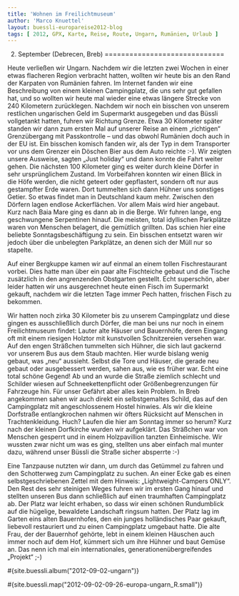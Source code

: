 ```yaml
---
title: 'Wohnen im Freilichtmuseum'
author: 'Marco Knuettel'
layout: buessli-europareise2012-blog
tags: [ 2012, GPX, Karte, Reise, Route, Ungarn, Rumänien, Urlaub ]
---
```

2. September (Debrecen, Breb)
=============================

Heute verließen wir Ungarn. Nachdem wir die letzten zwei Wochen in einer etwas flacheren Region verbracht hatten, wollten wir heute bis an den Rand der Karpaten von Rumänien fahren. Im Internet fanden wir eine Beschreibung von einem kleinen Campingplatz, die uns sehr gut gefallen hat, und so wollten wir heute mal wieder eine etwas längere Strecke von 240 Kilometern zurücklegen. Nachdem wir noch ein bisschen von unserem restlichen ungarischen Geld im Supermarkt ausgegeben und das Büssli vollgetankt hatten, fuhren wir Richtung Grenze. Etwa 30 Kilometer später standen wir dann zum ersten Mal auf unserer Reise an einem „richtigen“ Grenzübergang mit Passkontrolle – und das obwohl Rumänien doch auch in der EU ist. Ein bisschen komisch fanden wir, als der Typ in dem Transporter vor uns dem Grenzer ein Döschen Bier aus dem Auto reichte :-). Wir zeigten unsere Ausweise, sagten „Just holiday“ und dann konnte die Fahrt weiter gehen. Die nächsten 100 Kilometer ging es weiter durch kleine Dörfer in sehr ursprünglichem Zustand. Im Vorbeifahren konnten wir einen Blick in die Höfe werden, die nicht geteert oder gepflastert, sondern oft nur aus gestampfter Erde waren. Dort tummelten sich dann Hühner uns sonstiges Getier. So etwas findet man in Deutschland kaum mehr. Zwischen den Dörfern lagen endlose Ackerflächen. Vor allem Mais wird hier angebaut. Kurz nach Baia Mare ging es dann ab in die Berge. Wir fuhren lange, eng geschwungene Serpentinen hinauf. Die meisten, total idyllischen Parkplätze waren von Menschen belagert, die gemütlich grillten. Das schien hier eine beliebte Sonntagsbeschäftigung zu sein. Ein bisschen entsetzt waren wir jedoch über die unbelegten Parkplätze, an denen sich der Müll nur so stapelte. 

Auf einer Bergkuppe kamen wir auf einmal an einem tollen Fischrestaurant vorbei. Dies hatte man über ein paar alte Fischteiche gebaut und die Tische zusätzlich in den angrenzenden Obstgarten gestellt. Echt superschön, aber leider hatten wir uns ausgerechnet heute einen Fisch im Supermarkt gekauft, nachdem wir die letzten Tage immer Pech hatten, frischen Fisch zu bekommen. 

Wir hatten noch zirka 30 Kilometer bis zu unserem Campingplatz und diese gingen es ausschließlich durch Dörfer, die man bei uns nur noch in einem Freilichtmuseum findet: Lauter alte Häuser und Bauernhöfe, deren Eingang oft mit einem riesigen Holztor mit kunstvollen Schnitzereien versehen war. Auf den engen Sträßchen tummelten sich Hühner, die sich laut gackernd vor unserem Bus aus dem Staub machten. Hier wurde bislang wenig gebaut, was „neu“ aussieht. Selbst die Tore und Häuser, die gerade neu gebaut oder ausgebessert werden, sahen aus, wie es früher war. Echt eine total schöne Gegend! Ab und an wurde die Straße ziemlich schlecht und Schilder wiesen auf Schneekettenpflicht oder Größenbegrenzungen für Fahrzeuge hin. Für unser Gefährt aber alles kein Problem. In Breb angekommen sahen wir auch direkt ein selbstgemaltes Schild, das auf den Campingplatz mit angeschlossenem Hostel hinwies. Als wir die kleine Dorfstraße entlangkrochen nahmen wir öfters Rücksicht auf Menschen in Trachtenkleidung. Huch? Laufen die hier am Sonntag immer so herum? Kurz nach der kleinen Dorfkirche wurden wir aufgeklärt. Das Sträßchen war von Menschen gesperrt und in einem Holzpavillion tanzten Einheimische. Wir wussten zwar nicht um was es ging, stellten uns aber einfach mal munter dazu, während unser Büssli die Straße sicher absperrte :-)

Eine Tanzpause nutzten wir dann, um durch das Getümmel zu fahren und den Schotterweg zum Campingplatz zu suchen. An einer Ecke gab es einen selbstgeschriebenen Zettel mit dem Hinweis: „Lightweight-Campers ONLY“. Den Rest des sehr steinigen Weges fuhren wir im ersten Gang hinauf und stellten unseren Bus dann schließlich auf einen traumhaften Campingplatz ab. Der Platz war leicht erhaben, so dass wir einen schönen Rundumblick auf die hügelige, bewaldete Landschaft ringsum hatten. Der Platz lag im Garten eins alten Bauernhofes, den ein junges holländisches Paar gekauft, liebevoll restauriert und zu einen Campingplatz umgebaut hatte. Die alte Frau, der der Bauernhof gehörte, lebt in einem kleinen Häuschen auch immer noch auf dem Hof, kümmert sich um ihre Hühner und baut Gemüse an. Das nenn ich mal ein internationales, generationenübergreifendes „Projekt“ ;-)
 
#{site.buessli.album("2012-09-02-ungarn")}

#{site.buessli.map("2012-09-02-09-26-europa-ungarn_R.small")}
